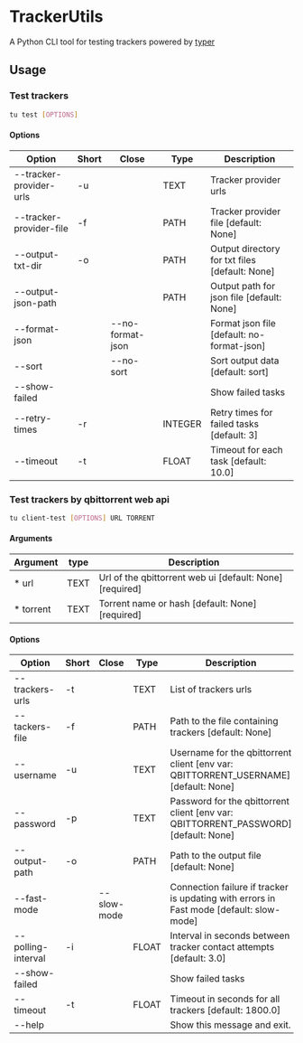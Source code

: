 # TrackerUtils

A Python CLI tool for testing trackers powered by [typer](https://github.com/fastapi/typer)

## Usage

### Test trackers
```bash
tu test [OPTIONS]
```                                                                                      

#### Options
| Option                  | Short | Close            | Type    | Description                                    |
| ----------------------- | ----- | ---------------- | ------- | ---------------------------------------------- |
| --tracker-provider-urls | -u    |                  | TEXT    | Tracker provider urls                          |
| --tracker-provider-file | -f    |                  | PATH    | Tracker provider file [default: None]          |
| --output-txt-dir        | -o    |                  | PATH    | Output directory for txt files [default: None] |
| --output-json-path      |       |                  | PATH    | Output path for json file [default: None]      |
| --format-json           |       | --no-format-json |         | Format json file [default: no-format-json]     |
| --sort                  |       | --no-sort        |         | Sort output data [default: sort]               |
| --show-failed           |       |                  |         | Show failed tasks                              |
| --retry-times           | -r    |                  | INTEGER | Retry times for failed tasks [default: 3]      |
| --timeout               | -t    |                  | FLOAT   | Timeout for each task [default: 10.0]          |

### Test trackers by qbittorrent web api
```bash
tu client-test [OPTIONS] URL TORRENT
```

#### Arguments
| Argument  | type | Description                                              |
| --------- | ---- | -------------------------------------------------------- |
| * url     | TEXT | Url of the qbittorrent web ui [default: None] [required] |
| * torrent | TEXT | Torrent name or hash [default: None] [required]          |

#### Options
| Option             | Short | Close       | Type  | Description                                                                             |
| ------------------ | ----- | ----------- | ----- | --------------------------------------------------------------------------------------- |
| --trackers-urls    | -t    |             | TEXT  | List of trackers urls                                                                   |
| --tackers-file     | -f    |             | PATH  | Path to the file containing trackers [default: None]                                    |
| --username         | -u    |             | TEXT  | Username for the qbittorrent client [env var: QBITTORRENT_USERNAME] [default: None]     |
| --password         | -p    |             | TEXT  | Password for the qbittorrent client [env var: QBITTORRENT_PASSWORD] [default: None]     |
| --output-path      | -o    |             | PATH  | Path to the output file [default: None]                                                 |
| --fast-mode        |       | --slow-mode |       | Connection failure if tracker is updating with errors in Fast mode [default: slow-mode] |
| --polling-interval | -i    |             | FLOAT | Interval in seconds between tracker contact attempts [default: 3.0]                     |
| --show-failed      |       |             |       | Show failed tasks                                                                       |
| --timeout          | -t    |             | FLOAT | Timeout in seconds for all trackers [default: 1800.0]                                   |
| --help             |       |             |       | Show this message and exit.                                                             |